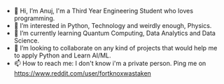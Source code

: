 - 👋 Hi, I’m Anuj, I'm a Third Year Engineering Student who loves programming. 
- 👀 I’m interested in Python, Technology and weirdly enough, Physics.
- 🌱 I’m currently learning Quantum Computing, Data Analytics and Data Science.
- 💞️ I’m looking to collaborate on any kind of projects that would help me to apply Python and Learn AI/ML.
- 📫 How to reach me: I don't know i'm a private person. Ping me on https://www.reddit.com/user/fortknoxwastaken

<!---
FortKnoxWasTaken/FortKnoxWasTaken is a ✨ special ✨ repository because its `README.md` (this file) appears on your GitHub profile.
You can click the Preview link to take a look at your changes.
--->
